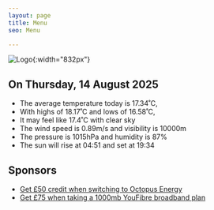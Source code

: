 ```yaml
---
layout: page
title: Menu
seo: Menu

---
```


![Logo](/images/logo.jpg){:width="832px"}

<!-- weather_marker starts -->
## On Thursday, 14 August 2025

- The average temperature today is 17.34˚C,
- With highs of 18.17˚C and lows of 16.58˚C,
- It may feel like 17.4˚C with clear sky
- The wind speed is 0.89m/s and visibility is 10000m
- The pressure is 1015hPa and humidity is 87%
- The sun will rise at 04:51 and set at 19:34

<!-- weather_marker ends -->

## Sponsors

- [Get £50 credit when switching to Octopus Energy](https://bit.ly/3oD1nnS)
- [Get £75 when taking a 1000mb YouFibre broadband plan](https://aklam.io/91zWhU?)
